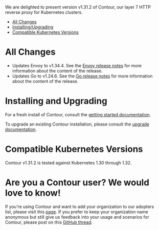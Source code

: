 We are delighted to present version v1.31.2 of Contour, our layer 7 HTTP reverse proxy for Kubernetes clusters.

- [All Changes](#all-changes)
- [Installing/Upgrading](#installing-and-upgrading)
- [Compatible Kubernetes Versions](#compatible-kubernetes-versions)

# All Changes

- Updates Envoy to v1.34.4. See the [Envoy release notes](https://www.envoyproxy.io/docs/envoy/v1.34.4/version_history/v1.34/v1.34) for more information about the content of the release.
- Updates Go to v1.24.6. See the [Go release notes](https://go.dev/doc/devel/release#go1.24.minor) for more information about the content of the release.


# Installing and Upgrading

For a fresh install of Contour, consult the [getting started documentation](https://projectcontour.io/getting-started/).

To upgrade an existing Contour installation, please consult the [upgrade documentation](https://projectcontour.io/resources/upgrading/).


# Compatible Kubernetes Versions

Contour v1.31.2 is tested against Kubernetes 1.30 through 1.32.


# Are you a Contour user? We would love to know!
If you're using Contour and want to add your organization to our adopters list, please visit this [page](https://projectcontour.io/resources/adopters/). If you prefer to keep your organization name anonymous but still give us feedback into your usage and scenarios for Contour, please post on this [GitHub thread](https://github.com/projectcontour/contour/issues/1269).
